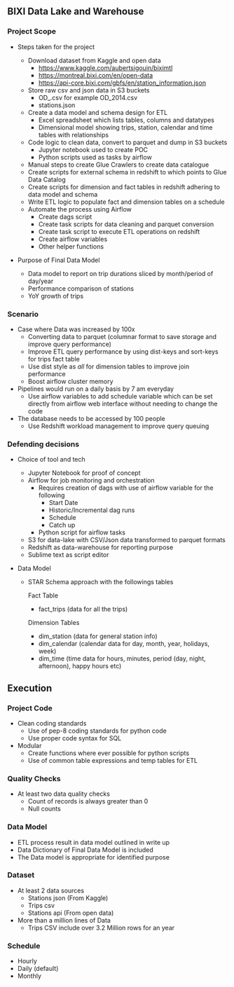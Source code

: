 ## BIXI Data Lake and Warehouse 

### Project Scope

- Steps taken for the project
  - Download dataset from Kaggle and open data
    - https://www.kaggle.com/aubertsigouin/biximtl
    - https://montreal.bixi.com/en/open-data
    - https://api-core.bixi.com/gbfs/en/station_information.json
  - Store raw csv and json data in S3 buckets
    - OD_<YEAR>.csv for example OD_2014.csv
    - stations.json
  - Create a data model and schema design for ETL 
    - Excel spreadsheet which lists tables, columns and datatypes
    - Dimensional model showing trips, station, calendar and time tables with relationships
  - Code logic to clean data, convert to parquet and dump in S3 buckets
    - Jupyter notebook used to create POC
    - Python scripts used as tasks by airflow
  - Manual steps to create Glue Crawlers to create data catalogue
  - Create scripts for external schema in redshift to which points to Glue Data Catalog
  - Create scripts for dimension and fact tables in redshift adhering to data model and schema
  - Write ETL logic to populate fact and dimension tables on a schedule
  - Automate the process using Airflow
    - Create dags script
    - Create task scripts for data cleaning and parquet conversion
    - Create task script to execute ETL operations on redshift
    - Create airflow variables
    - Other helper functions

- Purpose of Final Data Model
  - Data model to report on trip durations sliced by month/period of day/year
  - Performance comparison of stations
  - YoY growth of trips

### Scenario

- Case where Data was increased by 100x
  - Converting data to parquet (columnar format to save storage and improve query performance)
  - Improve ETL query performance by using dist-keys and sort-keys for trips fact table
  - Use dist style as *all* for dimension tables to improve join performance
  - Boost airflow cluster memory
- Pipelines would run on a daily basis by 7 am everyday
  - Use airflow variables to add schedule variable which can be set directly from airflow web interface without needing to change the code
- The database needs to be accessed by 100 people
  - Use Redshift workload management to improve query queuing 

### Defending decisions

- Choice of tool and tech

  - Jupyter Notebook for proof of concept
  - Airflow for job monitoring and orchestration
    - Requires creation of dags with use of airflow variable for the following
      - Start Date
      - Historic/Incremental dag runs
      - Schedule 
      - Catch up
    - Python script for airflow tasks
  - S3 for data-lake with CSV/Json data transformed to parquet formats
  - Redshift as data-warehouse for reporting purpose
  - Sublime text as script editor

- Data Model

  - STAR Schema approach with the followings tables

    Fact Table

    - fact_trips (data for all the trips)

    Dimension Tables

    - dim_station (data for general station info)
    - dim_calendar (calendar data for day, month, year, holidays, week)
    - dim_time (time data for hours, minutes, period (day, night, afternoon), happy hours etc)

## Execution

### Project Code

- Clean coding standards
  - Use of pep-8 coding standards for python code
  - Use proper code syntax for SQL
- Modular
  - Create functions where ever possible for python scripts
  - Use of common table expressions and temp tables for ETL

### Quality Checks

- At least two data quality checks
  - Count of records is always greater than 0
  - Null counts

### Data Model

- ETL process result in data model outlined in write up
- Data Dictionary of Final Data Model is included
- The Data model is appropriate for identified purpose

### Dataset

- At least 2 data sources
  - Stations json (From Kaggle)
  - Trips csv
  - Stations api (From open data)
- More than a million lines of Data
  - Trips CSV include over 3.2 Million rows for an year

### Schedule

- Hourly
- Daily (default)
- Monthly
